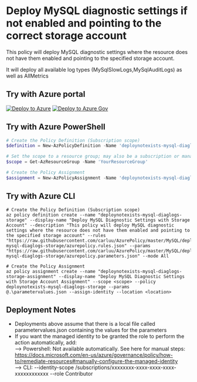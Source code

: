 # Deploy MySQL diagnostic settings if not enabled and pointing to the correct storage account

This policy will deploy MySQL diagnostic settings where the resource does not have them enabled and pointing to the specified storage account.  

It will deploy all available log types (MySqlSlowLogs,MySqlAuditLogs) as well as AllMetrics 

## Try with Azure portal

[![Deploy to Azure](http://azuredeploy.net/deploybutton.png)](https://portal.azure.com/?#blade/Microsoft_Azure_Policy/CreatePolicyDefinitionBlade/uri/https%3A%2F%2Fraw.githubusercontent.com%2Fcarluu%2FAzurePolicy%2Fmaster%2FMySQL%2Fdeploynotexists-mysql-diaglogs-storage%2Fazurepolicy.json)
[![Deploy to Azure Gov](https://docs.microsoft.com/azure/governance/policy/media/deploy/deployGovbutton.png)](https://portal.azure.us/?#blade/Microsoft_Azure_Policy/CreatePolicyDefinitionBlade/uri/https%3A%2F%2Fraw.githubusercontent.com%2Fcarluu%2FAzurePolicy%2Fmaster%2FMySQL%2Fdeploynotexists-mysql-diaglogs-storage%2Fazurepolicy.json)

## Try with Azure PowerShell

````powershell
# Create the Policy Definition (Subscription scope)
$definition = New-AzPolicyDefinition -Name 'deploynotexists-mysql-diaglogs-storage' -DisplayName 'Deploy MySQL Diagnostic Settings with Storage Account' -description 'This policy will deploy MySQL diagnostic settings where the resource does not have them enabled and pointing to the specified storage account' -Policy 'https://raw.githubusercontent.com/carluu/AzurePolicy/master/MySQL/deploynotexists-mysql-diaglogs-storage/azurepolicy.rules.json' -Parameter 'https://raw.githubusercontent.com/carluu/AzurePolicy/master/MySQL/deploynotexists-mysql-diaglogs-storage/azurepolicy.parameters.json' -Mode All

# Set the scope to a resource group; may also be a subscription or management group
$scope = Get-AzResourceGroup -Name 'YourResourceGroup'

# Create the Policy Assignment
$assignment = New-AzPolicyAssignment -Name 'deploynotexists-mysql-diaglogs-storage-assignment' -DisplayName 'Deploy MySQL Diagnostic Settings with Storage Account Assignment' -Scope $scope.ResourceId -PolicyDefinition $definition -PolicyParameter .\parametervalues.json -AssignIdentity -Location  $scope.Location
````

## Try with Azure CLI

```cli
# Create the Policy Definition (Subscription scope)
az policy definition create --name "deploynotexists-mysql-diaglogs-storage" --display-name "Deploy MySQL Diagnostic Settings with Storage Account" --description "This policy will deploy MySQL diagnostic settings where the resource does not have them enabled and pointing to the specified storage account" --rules "https://raw.githubusercontent.com/carluu/AzurePolicy/master/MySQL/deploynotexists-mysql-diaglogs-storage/azurepolicy.rules.json" --params "https://raw.githubusercontent.com/carluu/AzurePolicy/master/MySQL/deploynotexists-mysql-diaglogs-storage/azurepolicy.parameters.json" --mode All

# Create the Policy Assignment
az policy assignment create --name "deploynotexists-mysql-diaglogs-storage-assignment" --display-name "Deploy MySQL Diagnostic Settings with Storage Account Assignment" --scope <scope> --policy deploynotexists-mysql-diaglogs-storage --params @.\parametervalues.json --assign-identity --location <location>
```

## Deployment Notes
- Deployments above assume that there is a local file called parametervalues.json containing the values for the parameters
- If you want the managed identity to be granted the role to perform the action automatically, add:  
--> Powershell: Not available automatically. See here for manual steps: https://docs.microsoft.com/en-us/azure/governance/policy/how-to/remediate-resources#manually-configure-the-managed-identity  
--> CLI: --identity-scope /subscriptions/xxxxxxxx-xxxx-xxxx-xxxx-xxxxxxxxxxxx --role Contributor